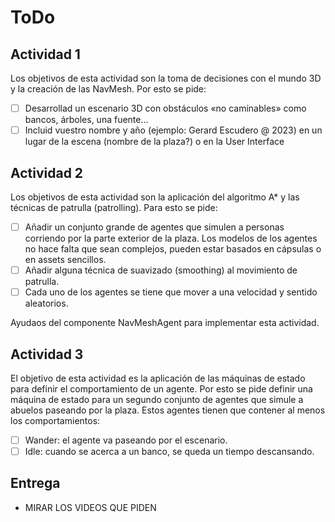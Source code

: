 # ToDo

## Actividad 1

Los objetivos de esta actividad son la toma de decisiones con el mundo 3D y la creación
de las NavMesh. Por esto se pide:

- [ ] Desarrollad un escenario 3D con obstáculos «no caminables» como bancos,
árboles, una fuente…
- [ ] Incluid vuestro nombre y año (ejemplo: Gerard Escudero @ 2023) en un lugar de
la escena (nombre de la plaza?) o en la User Interface

## Actividad 2

Los objetivos de esta actividad son la aplicación del algoritmo A* y las técnicas de
patrulla (patrolling). Para esto se pide:

- [ ] Añadir un conjunto grande de agentes que simulen a personas corriendo por la
parte exterior de la plaza. Los modelos de los agentes no hace falta que sean
complejos, pueden estar basados en cápsulas o en assets sencillos.
- [ ] Añadir alguna técnica de suavizado (smoothing) al movimiento de patrulla.
- [ ] Cada uno de los agentes se tiene que mover a una velocidad y sentido aleatorios.

Ayudaos del componente NavMeshAgent para implementar esta actividad.

## Actividad 3

El objetivo de esta actividad es la aplicación de las máquinas de estado para definir el
comportamiento de un agente. Por esto se pide definir una máquina de estado para un
segundo conjunto de agentes que simule a abuelos paseando por la plaza. Estos
agentes tienen que contener al menos los comportamientos:

- [ ] Wander: el agente va paseando por el escenario.
- [ ] Idle: cuando se acerca a un banco, se queda un tiempo descansando.

## Entrega

 - MIRAR LOS VIDEOS QUE PIDEN